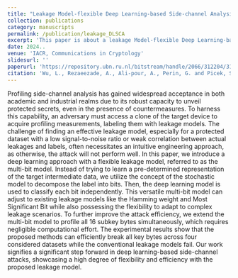 ```yaml
---
title: "Leakage Model-flexible Deep Learning-based Side-channel Analysis"
collection: publications
category: manuscripts
permalink: /publication/leakage_DLSCA
excerpt: 'This paper is about a leakage Model-flexible Deep Learning-based Side-channel Analysis.'
date: 2024..
venue: 'IACR, Communications in Cryptology'
slidesurl: ''
paperurl: 'https://repository.ubn.ru.nl/bitstream/handle/2066/312204/312204.pdf?sequence=1'
citation: 'Wu, L., Rezaeezade, A., Ali-pour, A., Perin, G. and Picek, S., 2024. Leakage Model-flexible Deep Learning-based Side-channel Analysis.'
---
```


Profiling side-channel analysis has gained widespread acceptance in both
academic and industrial realms due to its robust capacity to unveil protected secrets,
even in the presence of countermeasures. To harness this capability, an adversary must
access a clone of the target device to acquire profiling measurements, labeling them
with leakage models. The challenge of finding an effective leakage model, especially
for a protected dataset with a low signal-to-noise ratio or weak correlation between
actual leakages and labels, often necessitates an intuitive engineering approach, as
otherwise, the attack will not perform well.
In this paper, we introduce a deep learning approach with a flexible leakage model,
referred to as the multi-bit model. Instead of trying to learn a pre-determined
representation of the target intermediate data, we utilize the concept of the stochastic
model to decompose the label into bits. Then, the deep learning model is used
to classify each bit independently. This versatile multi-bit model can adjust to
existing leakage models like the Hamming weight and Most Significant Bit while also
possessing the flexibility to adapt to complex leakage scenarios. To further improve
the attack efficiency, we extend the multi-bit model to profile all 16 subkey bytes
simultaneously, which requires negligible computational effort. The experimental
results show that the proposed methods can efficiently break all key bytes across four
considered datasets while the conventional leakage models fail. Our work signifies
a significant step forward in deep learning-based side-channel attacks, showcasing a
high degree of flexibility and efficiency with the proposed leakage model.